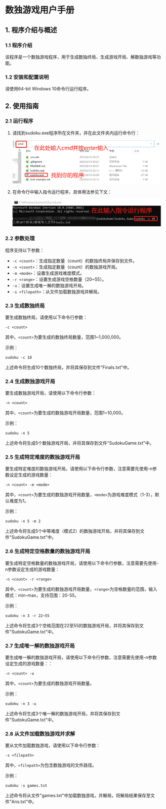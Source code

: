 # 数独游戏用户手册

## 1. 程序介绍与概述

### 1.1 程序介绍

该程序是一个数独游戏程序，用于生成数独终局、生成游戏开局、解数独游戏等功能。

### 1.2 安装和配置说明

请使用64-bit Windows 10命令行运行程序。

## 2. 使用指南

### 2.1 运行程序

 1. 请找到sudoku.exe程序所在文件夹，并在此文件夹内运行命令行：

    ![image-20230619222219089](./manual-pic/image-1.png)

 2. 在命令行中输入指令运行程序，具体用法参见下文：

    ![image-20230619222700751](./manual-pic/image-2.png)

### 2.2 参数处理

程序支持以下参数：

- `-c <count>`：生成指定数量（count）的数独终局并保存到文件。
- `-n <count>`：生成指定数量（count）的数独游戏开局。
- `-m <mode>`：设置生成游戏难度模式。
- `-r <range>`：设置生成游戏空格数量（20~55）。
- `-u`：设置生成唯一解的数独游戏开局。
- `-s <filepath>`：从文件加载数独游戏并解局。

### 2.3 生成数独终局

要生成数独终局，请使用以下命令行参数：

```
-c <count>
```

其中，`<count>`为要生成的数独终局数量，范围1~1,000,000。

示例：

```
sudoku -c 10
```

上述命令将生成10个数独终局，并将其保存到文件"Finals.txt"中。

### 2.4 生成数独游戏开局

要生成数独游戏开局，请使用以下命令行参数：

```
-n <count>
```

其中，`<count>`为要生成的数独游戏开局数量，范围1~10,000。

示例：

```
sudoku -n 5
```

上述命令将生成5个数独游戏开局，并将其保存到文件"SudokuGame.txt"中。

### 2.5 生成特定难度的数独游戏开局

要生成特定难度的数独游戏开局，请使用以下命令行参数，注意需要先使用-n参数设定生成的游戏数量：

```
-n <count> -m <mode>
```

其中，`<count>`为要生成的数独游戏开局数量，`<mode>`为游戏难度模式（1-3），默认难度为1。

示例：

```
sudoku -n 5 -m 2
```

上述命令将生成5个中等难度（模式2）的数独游戏开局，并将其保存到文件"SudokuGame.txt"中。

### 2.6 生成特定空格数量的数独游戏开局

要生成特定空格数量的数独游戏开局，请使用以下命令行参数，注意需要先使用-n参数设定生成的游戏数量：

```
-n <count> -r <range>
```

其中，`<count>`为要生成的数独游戏开局数量，`<range>`为空格数量的范围，输入模式：min-max，支持范围：20-55。

示例：

```
sudoku -n 3 -r 22~55
```

上述命令将生成3个空格范围在22至55的数独游戏开局，并将其保存到文件"SudokuGame.txt"中。

### 2.7 生成唯一解的数独游戏开局

要生成唯一解的数独游戏开局，请使用以下命令行参数，注意需要先使用-n参数设定生成的游戏数量：：

```
-n <count> -u
```

其中，`<count>`为要生成的数独游戏开局数量。

示例：

```
sudoku -n 3 -u
```

上述命令将生成3个唯一解的数独游戏开局，并将其保存到文件"SudokuGame.txt"中。

### 2.8 从文件加载数独游戏并求解

要从文件加载数独游戏，请使用以下命令行参数：

```
-s <filepath>
```

其中，`<filepath>`为包含数独游戏的文件路径。

示例：

```
sudoku -s games.txt
```

上述命令将从文件"games.txt"中加载数独游戏，并解局，将解局结果保存至文件"Ans.txt"中。
